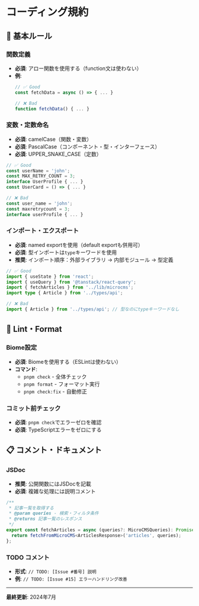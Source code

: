 # コーディング規約

## 📝 基本ルール

### 関数定義
- **必須**: アロー関数を使用する（function文は使わない）
- **例**: 
  ```typescript
  // ✅ Good
  const fetchData = async () => { ... }
  
  // ❌ Bad
  function fetchData() { ... }
  ```

### 変数・定数命名
- **必須**: camelCase（関数・変数）
- **必須**: PascalCase（コンポーネント・型・インターフェース）
- **必須**: UPPER_SNAKE_CASE（定数）

```typescript
// ✅ Good
const userName = 'john';
const MAX_RETRY_COUNT = 3;
interface UserProfile { ... }
const UserCard = () => { ... }

// ❌ Bad
const user_name = 'john';
const maxretrycount = 3;
interface userProfile { ... }
```

### インポート・エクスポート
- **必須**: named exportを使用（default exportも併用可）
- **必須**: 型インポートは`type`キーワードを使用
- **推奨**: インポート順序：外部ライブラリ → 内部モジュール → 型定義

```typescript
// ✅ Good
import { useState } from 'react';
import { useQuery } from '@tanstack/react-query';
import { fetchArticles } from '../lib/microcms';
import type { Article } from '../types/api';

// ❌ Bad
import { Article } from '../types/api'; // 型なのにtypeキーワードなし
```

## 🔧 Lint・Format

### Biome設定
- **必須**: Biomeを使用する（ESLintは使わない）
- **コマンド**: 
  - `pnpm check` - 全体チェック
  - `pnpm format` - フォーマット実行
  - `pnpm check:fix` - 自動修正

### コミット前チェック
- **必須**: `pnpm check`でエラーゼロを確認
- **必須**: TypeScriptエラーをゼロにする

## 📋 コメント・ドキュメント

### JSDoc
- **推奨**: 公開関数にはJSDocを記載
- **必須**: 複雑な処理には説明コメント

```typescript
/**
 * 記事一覧を取得する
 * @param queries - 検索・フィルタ条件
 * @returns 記事一覧のレスポンス
 */
export const fetchArticles = async (queries?: MicroCMSQueries): Promise<ArticlesResponse> => {
  return fetchFromMicroCMS<ArticlesResponse>('articles', queries);
};
```

### TODO コメント
- **形式**: `// TODO: [Issue #番号] 説明`
- **例**: `// TODO: [Issue #15] エラーハンドリング改善`

---

**最終更新**: 2024年7月 
